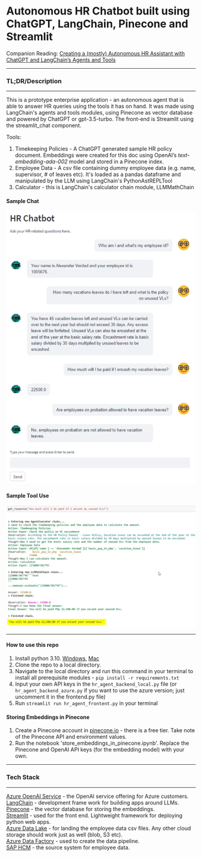 # Autonomous HR Chatbot built using ChatGPT, LangChain, Pinecone and Streamlit




Companion Reading: [Creating a (mostly) Autonomous HR Assistant with ChatGPT and LangChain’s Agents and Tools](https://medium.com/@stephen.bonifacio/creating-a-mostly-autonomous-hr-assistant-with-chatgpt-and-langchains-agents-and-tools-1cdda0aa70ef)

---
### TL;DR/Description
---
This is a prototype enterprise application - an autonomous agent that is able to answer HR queries using the tools it has on hand.
It was made using LangChain's agents and tools modules, using Pinecone as vector database and powered by ChatGPT or gpt-3.5-turbo. The front-end is Streamlit using the streamlit_chat component.

Tools:
1. Timekeeping Policies - A ChatGPT generated sample HR policy document. Embeddings were created for this doc using OpenAI’s *text-embedding-ada-002* model and stored in a Pinecone index.
2. Employee Data - A csv file containing dummy employee data (e.g. name, supervisor, # of leaves etc). It's loaded as a pandas dataframe and manipulated by the LLM using LangChain's PythonAstREPLTool
3. Calculator - this is LangChain's calculator chain module, LLMMathChain

#### Sample Chat

![sample_chat](assets/sample_chat.png)

#### Sample Tool Use

![sample_tool_use](assets/sample_tool_use.png)

---

#### How to use this repo

1. Install python 3.10. [Windows](https://www.tomshardware.com/how-to/install-python-on-windows-10-and-11#:~:text=1.,and%20download%20the%20Windows%20installer.&text=2.,is%20added%20to%20your%20path.), [Mac](https://www.codingforentrepreneurs.com/guides/install-python-on-macos/) 
2. Clone the repo to a local directory.
3. Navigate to the local directory and run this command in your terminal to install all prerequisite modules - `pip install -r requirements.txt`
4. Input your own API keys in the `hr_agent_backend_local.py` file (or `hr_agent_backend_azure.py` if you want to use the azure version; just uncomment it in the frontend.py file)
5. Run `streamlit run hr_agent_frontent.py` in your terminal

#### Storing Embeddings in Pinecone

1. Create a Pinecone account in [pinecone.io](pinecone.io) - there is a free tier.  Take note of the Pinecone API and environment values.
2. Run the notebook 'store_embeddings_in_pinecone.ipynb'. Replace the Pinecone and OpenAI API keys (for  the embedding model) with your own.


---
### Tech Stack
---

[Azure OpenAI Service](https://azure.microsoft.com/en-us/products/cognitive-services/openai-service) - the OpenAI service offering for Azure customers.  
[LangChain](https://python.langchain.com/docs/get_started/introduction.html) - development frame work for building apps around LLMs.    
[Pinecone](https://www.pinecone.io/) - the vector database for storing the embeddings.  
[Streamlit](https://streamlit.io/) - used for the front end. Lightweight framework for deploying python web apps.  
[Azure Data Lake](https://azure.microsoft.com/en-us/solutions/data-lake) - for landing the employee data csv files. Any other cloud storage should work just as well (blob, S3 etc).    
[Azure Data Factory](https://azure.microsoft.com/en-ca/products/data-factory/) - used to create the data pipeline.  
[SAP HCM](https://www.sap.com/sea/products/hcm/what-is-sap-hr.html) - the source system for employee data.   

